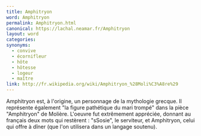 ```yaml
---
title: Amphitryon
word: Amphitryon
permalink: Amphitryon.html
canonical: https://lachal.neamar.fr/Amphitryon
layout: word
categories:
synonyms:
  - convive
  - écornifleur
  - hôte
  - hôtesse
  - logeur
  - maître
link: http://fr.wikipedia.org/wiki/Amphitryon_%28Moli%C3%A8re%29
---
```


Amphitryon est, à l'origine, un personnage de la mythologie grecque.
Il représente également "la figure pathétique du mari trompé" dans la pièce "Amphitryon" de Molière.
L'oeuvre fut extrêmement appréciée, donnant au français deux mots qui restèrent : "sSosie", le serviteur, et Amphitryon, celui qui offre à dîner (que l'on utilisera dans un langage soutenu).

